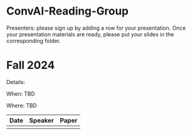 # ConvAI-Reading-Group

Presenters: please sign up by adding a row for your presentation. Once your presentation materials are ready, please put your slides in the corresponding folder.

# Fall 2024
Details:

When: TBD

Where: TBD


| Date | Speaker | Paper |
|------|---------|-------|
|      |         |       |
